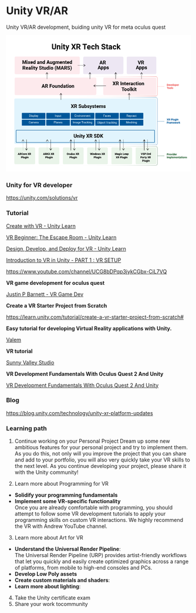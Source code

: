 # Unity VR/AR
Unity VR/AR development, buiding unity VR for meta oculus quest

![](./unity-xr-tech-stack.png)

### Unity for VR developer
https://unity.com/solutions/vr

### Tutorial
[Create with VR - Unity Learn](https://learn.unity.com/course/create-with-vr)

[VR Beginner: The Escape Room - Unity Learn](https://learn.unity.com/project/vr-beginner-the-escape-room)

[Design, Develop, and Deploy for VR - Unity Learn](https://learn.unity.com/course/oculus-vr)

[Introduction to VR in Unity - PART 1 : VR SETUP](https://www.youtube.com/watch?v=gGYtahQjmWQ)

https://www.youtube.com/channel/UCG8bDPqp3jykCGbx-CiL7VQ

**VR game development for oculus quest**

[Justin P Barnett - VR Game Dev](https://www.youtube.com/channel/UC1yXfU3c2gXchdmscjvCmMQ)

**Create a VR Starter Project from Scratch**

https://learn.unity.com/tutorial/create-a-vr-starter-project-from-scratch#

**Easy tutorial for developing Virtual Reality applications with Unity.**

[Valem](https://www.youtube.com/c/ValemVR/videos)

**VR tutorial**

[Sunny Valley Studio](https://www.youtube.com/@SunnyValleyStudio)

**VR Development Fundamentals With Oculus Quest 2 And Unity**

[VR Development Fundamentals With Oculus Quest 2 And Unity](https://www.udemy.com/course/oculus-quest-development-with-unity/)

### Blog
https://blog.unity.com/technology/unity-xr-platform-updates


### Learning path
1. Continue working on your Personal Project
Dream up some new ambitious features for your personal project and try to implement them. As you do this, not only will you improve the project that you can share and add to your portfolio, you will also very quickly take your VR skills to the next level.
As you continue developing your project, please share it with the Unity community! 

2. Learn more about Programming for VR
- **Solidify your programming fundamentals**
- **Implement some VR-specific functionality** \
  Once you are already comfortable with programming, you should attempt to follow some VR development tutorials to apply your programming skills on custom VR interactions. We highly recommend the VR with Andrew YouTube channel.

3. Learn more about Art for VR
- **Understand the Universal Render Pipeline**: \
The Universal Render Pipeline (URP) provides artist-friendly workflows that let you quickly and easily create optimized graphics across a range of platforms, from mobile to high-end consoles and PCs. 
- **Develop Low Poly assets** 
- **Create custom materials and shaders**: 
- **Learn more about lighting**:

4. Take the Unity certificate exam 
5. Share your work tocommunity
  
